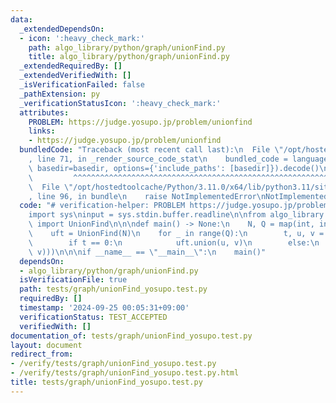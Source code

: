 ```yaml
---
data:
  _extendedDependsOn:
  - icon: ':heavy_check_mark:'
    path: algo_library/python/graph/unionFind.py
    title: algo_library/python/graph/unionFind.py
  _extendedRequiredBy: []
  _extendedVerifiedWith: []
  _isVerificationFailed: false
  _pathExtension: py
  _verificationStatusIcon: ':heavy_check_mark:'
  attributes:
    PROBLEM: https://judge.yosupo.jp/problem/unionfind
    links:
    - https://judge.yosupo.jp/problem/unionfind
  bundledCode: "Traceback (most recent call last):\n  File \"/opt/hostedtoolcache/Python/3.11.0/x64/lib/python3.11/site-packages/onlinejudge_verify/documentation/build.py\"\
    , line 71, in _render_source_code_stat\n    bundled_code = language.bundle(stat.path,\
    \ basedir=basedir, options={'include_paths': [basedir]}).decode()\n          \
    \         ^^^^^^^^^^^^^^^^^^^^^^^^^^^^^^^^^^^^^^^^^^^^^^^^^^^^^^^^^^^^^^^^^^^^^^^^^^^^^^^^^\n\
    \  File \"/opt/hostedtoolcache/Python/3.11.0/x64/lib/python3.11/site-packages/onlinejudge_verify/languages/python.py\"\
    , line 96, in bundle\n    raise NotImplementedError\nNotImplementedError\n"
  code: "# verification-helper: PROBLEM https://judge.yosupo.jp/problem/unionfind\n\
    import sys\ninput = sys.stdin.buffer.readline\n\nfrom algo_library.python.graph.unionFind\
    \ import UnionFind\n\n\ndef main() -> None:\n    N, Q = map(int, input().split())\n\
    \    uft = UnionFind(N)\n    for _ in range(Q):\n        t, u, v = map(int, input().split())\n\
    \        if t == 0:\n            uft.union(u, v)\n        else:\n            print(int(uft.isSame(u,\
    \ v)))\n\n\nif __name__ == \"__main__\":\n    main()"
  dependsOn:
  - algo_library/python/graph/unionFind.py
  isVerificationFile: true
  path: tests/graph/unionFind_yosupo.test.py
  requiredBy: []
  timestamp: '2024-09-25 00:05:31+09:00'
  verificationStatus: TEST_ACCEPTED
  verifiedWith: []
documentation_of: tests/graph/unionFind_yosupo.test.py
layout: document
redirect_from:
- /verify/tests/graph/unionFind_yosupo.test.py
- /verify/tests/graph/unionFind_yosupo.test.py.html
title: tests/graph/unionFind_yosupo.test.py
---
```

